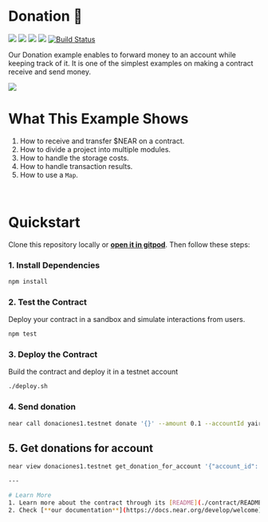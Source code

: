 # Donation 💸 
[![](https://img.shields.io/badge/⋈%20Examples-Basics-green)](https://docs.near.org/tutorials/welcome)
[![](https://img.shields.io/badge/Gitpod-Ready-orange)](https://gitpod.io/#/https://github.com/near-examples/donation-js)
[![](https://img.shields.io/badge/Contract-js-yellow)](https://docs.near.org/develop/contracts/anatomy)
[![](https://img.shields.io/badge/Frontend-JS-yellow)](https://docs.near.org/develop/integrate/frontend)
[![Build Status](https://img.shields.io/endpoint.svg?url=https%3A%2F%2Factions-badge.atrox.dev%2Fnear-examples%2Fdonation-js%2Fbadge&style=flat&label=Tests)](https://actions-badge.atrox.dev/near-examples/donation-js/goto)


Our Donation example enables to forward money to an account while keeping track of it. It is one of the simplest examples on making a contract receive and send money.

![](https://docs.near.org/assets/images/donation-7cf65e5e131274fd1ae9aa34bc465bb8.png)


# What This Example Shows

1. How to receive and transfer $NEAR on a contract.
2. How to divide a project into multiple modules.
3. How to handle the storage costs.
4. How to handle transaction results.
5. How to use a `Map`.

<br />

# Quickstart

Clone this repository locally or [**open it in gitpod**](https://gitpod.io/#/github.com/near-examples/donation-js). Then follow these steps:

### 1. Install Dependencies
```bash
npm install
```

### 2. Test the Contract
Deploy your contract in a sandbox and simulate interactions from users.

```bash
npm test
```

### 3. Deploy the Contract
Build the contract and deploy it in a testnet account
```bash
./deploy.sh
```

### 4. Send donation

```bash
near call donaciones1.testnet donate '{}' --amount 0.1 --accountId yairnava.testnet
```

## 5. Get donations for account

```bash
near view donaciones1.testnet get_donation_for_account '{"account_id": "yairnava.testnet"}'

---

# Learn More
1. Learn more about the contract through its [README](./contract/README.md).
2. Check [**our documentation**](https://docs.near.org/develop/welcome).